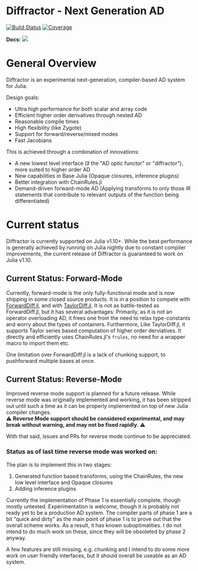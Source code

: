 # Diffractor - Next Generation AD

[![Build Status](https://github.com/JuliaDiff/Diffractor.jl/workflows/CI/badge.svg)](https://github.com/JuliaDiff/Diffractor.jl/actions?query=workflow:CI)
[![Coverage](https://codecov.io/gh/JuliaDiff/Diffractor.jl/branch/main/graph/badge.svg)](https://codecov.io/gh/JuliaDiff/Diffractor.jl)

**Docs:**
[![](https://img.shields.io/badge/docs-master-blue.svg)](https://juliadiff.org/Diffractor.jl/dev)

# General Overview

Diffractor is an experimental next-generation, compiler-based AD system for Julia.

Design goals:
- Ultra high performance for both scalar and array code
- Efficient higher order derivatives through nested AD
- Reasonable compile times
- High flexibility (like Zygote)
- Support for forward/reverse/mixed modes
- Fast Jacobians

This is achieved through a combination of innovations:
- A new lowest level interface (∂⃖ the "AD optic functor" or "diffractor"), more suited to higher order AD
- New capabilities in Base Julia (Opaque closures, inference plugins)
- Better integration with ChainRules.jl
- Demand-driven forward-mode AD (Applying transforms to only those IR statements that contribute to relevant outputs of the function being differentiated)

# Current status

Diffractor is currently supported on Julia v1.10+.
While the best performance is generally achieved by running on Julia nightly due to constant compiler improvements, the current release of Diffractor is guaranteed to work on Julia v1.10.

## Current Status: Forward-Mode
Currently, forward-mode is the only fully-functional mode and is now shipping in some closed source products.
It is in a position to compete with [ForwardDiff.jl](https://github.com/JuliaDiff/TaylorDiff.jl), and with [TaylorDiff.jl](https://github.com/JuliaDiff/TaylorDiff.jl).
It is not as battle-tested as ForwardDiff.jl, but it has several advantages:
Primarily, as it is not an operator overloading AD, it frees one from the need to relax type-constants and worry about the types of containers.
Furthermore, Like TaylorDiff.jl, it supports Taylor series based computation of higher order derviatives.
It directly and efficiently uses ChainRules.jl's `frules`, no need for a wrapper macro to import them etc.

One limitation over ForwardDiff.jl is a lack of chunking support, to pushforward multiple bases at once.

## Current Status: Reverse-Mode
Improved reverse mode support is planned for a future release.
While reverse mode was originally implemented and working, it has been stripped out until such a time as it can be properly implemented on top of new Julia compiler changes.<br>
⚠️ **Reverse Mode support should be considered experimental, and may break without warning, and may not be fixed rapidly.** ⚠️ <br>

With that said, issues and PRs for reverse mode continue to be appreciated.
### Status as of last time reverse mode was worked on:

The plan is to implement this in two stages:
1. Generated function based transforms, using the ChainRules, the new low level interface and Opaque closures
2. Adding inference plugins

Currently the implementation of Phase 1 is essentially complete, though mostly untested.
Experimentation is welcome, though it is probably not ready yet to be a production
AD system. The compiler parts of phase 1 are a bit "quick and dirty" as the main
point of phase 1 is to prove out that the overall scheme works. As a result, it
has known suboptimalities. I do not intend to do much work on these, since they
will be obsoleted by phase 2 anyway.

A few features are still missing, e.g. chunking and I intend to do some more work
on user friendly interfaces, but it should overall be useable as an AD system.

